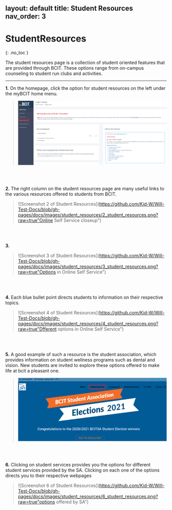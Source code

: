 layout: default
title: Student Resources 
nav_order: 3
---

# StudentResources
{: .no_toc }

The student resources page is a collection of student oriented features that are provided through BCIT. These options range from on-campus counseling to student run clubs and activities.

---

**1.** On the homepage, click the option for student resources on the left under the myBCIT home menu.
>![Screenshot 1 of Student Resources](https://github.com/Kid-W/Will-Test-Docs/blob/gh-pages/docs/images/student_resources/1_student_resources.png?raw=true "homepage screenshot")
<br>

<br>

**2.** The right column on the student resources page are many useful links to the various resources offered to students from BCIT.
>![Screenshot 2 of Student Resources](https://github.com/Kid-W/Will-Test-Docs/blob/gh-pages/docs/images/student_resources/2_student_resources.png?raw=true"Online Self Service closeup")
<br>

<br>

**3.** 
>![Screenshot 3 of Student Resources](https://github.com/Kid-W/Will-Test-Docs/blob/gh-pages/docs/images/student_resources/3_student_resources.png?raw=true"Options in Online Self Service")
<br>

<br>

**4.** Each blue bullet point directs students to information on their respective topics. 
>![Screenshot 4 of Student Resources](https://github.com/Kid-W/Will-Test-Docs/blob/gh-pages/docs/images/student_resources/4_student_resources.png?raw=true"Dfferent options in Online Self Service")
<br>

<br>

**5.** A good example of such a resource is the student association, which provides information on student wellness programs such as dental and vision. New students are invited to explore these options offered to make life at bcit a pleasant one. 
>![Screenshot 5 of Student Resources](https://github.com/Kid-W/Will-Test-Docs/blob/gh-pages/docs/images/student_resources/5_student_resources.png?raw=true "Student Resources page")
<br>

<br>

**6.** Clicking on student services provides you the options for different student services provided by the SA. Clicking on each one of the options directs you to their respective webpages
>![Screenshot 6 of Student Resources](https://github.com/Kid-W/Will-Test-Docs/blob/gh-pages/docs/images/student_resources/6_student_resources.png?raw=true"options offered by SA")